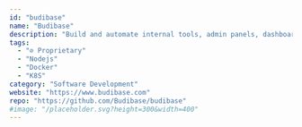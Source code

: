 ```yaml
---
id: "budibase"
name: "Budibase"
description: "Build and automate internal tools, admin panels, dashboards, CRUD apps, and more, in minutes (alternative to Outsystems, Retool, Mendix, Appian)."
tags:
  - "⊘ Proprietary"
  - "Nodejs"
  - "Docker"
  - "K8S"
category: "Software Development"
website: "https://www.budibase.com"
repo: "https://github.com/Budibase/budibase"
#image: "/placeholder.svg?height=300&width=400"
---
```


